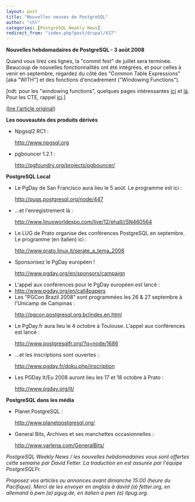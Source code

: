 ```yaml
---
layout: post
title: "Nouvelles neuves de PostgreSQL"
author: "chl"
categories: [PostgreSQL Weekly News]
redirect_from: "index.php?post/drupal/437"
---
```



<p><strong>Nouvelles hebdomadaires de PostgreSQL - 3 août 2008</strong></p>

<p>Quand vous lirez ces lignes, la "commit fest" de juillet sera terminée. Beaucoup de nouvelles fonctionnalités ont été intégrées, et pour celles à venir en septembre, regardez du côté des "Common Table Expressions" [aka "WITH"] et des fonctions d'encadrement ("Windowing Functions").

[ndt: pour les "windowing functions", quelques pages intéressantes <a href="http://archives.postgresql.org/pgsql-hackers/2008-06/msg00380.php">ici</a> et <a href="http://umitanuki.net/pgsql/wfv03/design.html">là</a>. Pour les CTE, rappel <a href="http://archives.postgresql.org/pgsql-patches/2008-05/msg00362.php">ici</a>.]</p>

<p>(<a href="http://people.planetpostgresql.org/dfetter/index.php?/archives/185-PostgreSQL-Weekly-News-August-03-2008.html">lire l'article original</a>)</p>

<!--more-->


<!--break-->

<p><strong>Les nouveautés des produits dérivés</strong></p>

<ul>

<li>Npgsql2 RC1&nbsp;:

<a target="_blank" href="http://www.npgsql.org">http://www.npgsql.org</a></li>

<li>pgbouncer 1.2.1&nbsp;:

<a target="_blank" href="http://pgfoundry.org/projects/pgbouncer/">http://pgfoundry.org/projects/pgbouncer/</a></li>

</ul>

<p><strong>PostgreSQL Local</strong></p>

<ul>

<li>Le PgDay de San Francisco aura lieu le 5 août. Le programme est ici&nbsp;:

<a target="_blank" href="http://pugs.postgresql.org/node/447">http://pugs.postgresql.org/node/447</a></li>

<li>...et l'enregistrement là&nbsp;:

<a target="_blank" href="http://www.linuxworldexpo.com/live/12/ehall//SN460564">http://www.linuxworldexpo.com/live/12/ehall//SN460564</a></li>

<li>Le LUG de Prato organise des conférences PostgreSQL en septembre. Le programme (en italien) ici&nbsp;:

<a target="_blank" href="http://www.prato.linux.it/serate_a_tema_2008">http://www.prato.linux.it/serate_a_tema_2008</a></li>

<li>Sponsorisez le PgDay européen&nbsp;!

<a target="_blank" href="http://www.pgday.org/en/sponsors/campaign">http://www.pgday.org/en/sponsors/campaign</a></li>

<li>L'appel aux conférences pour le PgDay européen est lancé&nbsp;:</li>

<li><a target="_blank" href="http://www.pgday.org/en/call4papers">http://www.pgday.org/en/call4papers</a></li>

<li>Les "PGCon Brazil 2008" sont programmées les 26 &amp; 27 septembre à l'Unicamp de Campinas&nbsp;:

<a target="_blank" href="http://pgcon.postgresql.org.br/index.en.html">http://pgcon.postgresql.org.br/index.en.html</a></li>

<li>Le PgDay.fr aura lieu le 4 octobre à Toulouse. L'appel aux conférences est lancé&nbsp;:

<a target="_blank" href="http://www.postgresqlfr.org/?q=node/1686">http://www.postgresqlfr.org/?q=node/1686</a></li>

<li>...et les inscriptions sont ouvertes&nbsp;:

<a target="_blank" href="http://www.pgday.fr/doku.php/inscription">http://www.pgday.fr/doku.php/inscription</a></li>

<li>Les PGDay.It/Eu 2008 auront lieu les 17 et 18 octobre à Prato&nbsp;:

<a target="_blank" href="http://www.pgday.org/it/">http://www.pgday.org/it/</a></li>

</ul>

<p><strong>PostgreSQL dans les média</strong></p>

<ul>

<li>Planet PostgreSQL&nbsp;:

<a target="_blank" href="http://www.planetpostgresql.org/">http://www.planetpostgresql.org/</a></li>

<li>General Bits, Archives et ses manchettes occasionnelles&nbsp;:

<a target="_blank" href="http://www.varlena.com/GeneralBits/">http://www.varlena.com/GeneralBits/</a></li>

</ul>

<p><em>PostgreSQL Weekly News / les nouvelles hebdomadaires vous sont offertes cette semaine par David Fetter. La traduction en est assurée par l'équipe PostgreSQLFr.</em></p>

<p><em>Proposez vos articles ou annonces avant dimanche 15:00 (heure du Pacifique). Merci de les envoyer en anglais à david (a) fetter.org, en allemand à pwn (a) pgug.de, en italien à pwn (a) itpug.org.</em></p>